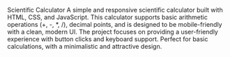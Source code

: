 Scientific Calculator
A simple and responsive scientific calculator built with HTML, CSS, and JavaScript. This calculator supports basic arithmetic operations (+, -, *, /), decimal points, and is designed to be mobile-friendly with a clean, modern UI. The project focuses on providing a user-friendly experience with button clicks and keyboard support. Perfect for basic calculations, with a minimalistic and attractive design.
